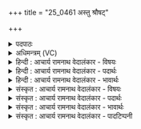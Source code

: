 +++
title = "25_0461 अस्तु श्रौषट्"

+++
<details><summary>पदपाठः</summary>

अ꣡स्तु꣢꣯। श्रौ꣡ष꣢꣯ट्। पु꣣रः꣢। अ꣣ग्नि꣢म्। धि꣣या꣢। द꣣धे। आ꣢। नु। त्यत्। श꣡र्धः꣢꣯। दि꣣व्य꣢म्। वृ꣣णीमहे। इन्द्रवायू꣢। इ꣣न्द्र। वायू꣡इति꣢। वृ꣣णीमहे। य꣢त्। ह꣣। क्राणा꣢। वि꣣व꣡स्व꣢ते। वि꣣। व꣡स्व꣢꣯ते। ना꣡भा꣢꣯। स꣣न्दा꣡य꣢। स꣣म्। दा꣡य꣢꣯। न꣡व्य꣢꣯से। अ꣡ध꣢꣯। प्र। नू꣣न꣢म्। उ꣡प꣢꣯। य꣣न्ति। धीत꣡यः꣢। दे꣡वा꣢न्। अ꣡च्छ꣢꣯। न। धी꣣त꣡यः꣢। ४६१।
</details>

<details><summary>अधिमन्त्रम् (VC)</summary>

- विश्वेदेवाः
- परुच्छेपो दैवोदासिः
- अत्यष्टिः
- गान्धारः
- ऐन्द्रं काण्डम्
</details>

<details><summary>हिन्दी : आचार्य रामनाथ वेदालंकार - विषयः</summary>

अगले मन्त्र के विश्वेदेवाः देवता हैं। इसमें परमात्मा, जीवात्मा, मन, प्राण, अग्नि, सूर्य, वायु एवं बिजली का विषय है।
</details>

<details><summary>हिन्दी : आचार्य रामनाथ वेदालंकार - पदार्थः</summary>

पदार्थान्वय -  प्रथम—अध्यात्म पक्ष में। (अस्तु श्रौषट्) हमारी प्रार्थना सुनी जाए, अर्थात् हमारी कामनाएँ पूर्ण हों। मैं (अग्निम्) अग्रनायक परमात्मा को (पुरः दधे) सम्मुख स्थापित करता हूँ। हम सब (त्यत्) उस अति उपयोगी (दिव्यं शर्धः) प्रकाशपूर्ण आत्म-बल का (नु) शीघ्र ही (आ वृणीमहे) उपयोग करते हैं। (इन्द्रवायू) मन और प्राण का (वृणीमहे) उपयोग करते हैं। (यत् ह) जब वे मन और प्राण (नाभा) केन्द्रभूत हृदय-प्रदेश में (सन्दाय) स्वयं को बाँधकर (नव्यसे) अतिशय प्रशंसनीय (विवस्वते) अज्ञानान्धकार के निवारक आत्मा के लिए (क्राणा) उच्च संकल्प, प्राणवशीकरण आदि कर्म को करनेवाले होते हैं, (अध) तब (नूनम्) अवश्य ही (धीतयः) धारणा, ध्यान, समाधियाँ (उप प्रयन्ति) योगी के समीप आ जाती हैं, सिद्ध हो जाती हैं, (न) जिस प्रकार (धीतयः) अङ्गुलियाँ (देवान् अच्छ) माता, पिता, अतिथि आदि विद्वानों को ‘नमस्ते’ करने के लिए (उप प्रयन्ति) तत्पर होती हैं ॥ द्वितीय—अधिदैवत पक्ष में। (अस्तु श्रौषट्) मेरा वचन सुना जाए। मैं (अग्निम्) भौतिक आग का (धिया) बुद्धि या कर्मकौशल से (पुरः दधे) शिल्पादि कर्मों में उपयोग लेता हूँ। हम सभी (त्यत्) उस (दिव्यम्) द्युलोक में विद्यमान (शर्धः) बलवान् सूर्य का (नु) शीघ्र ही (आ वृणीमहे) शिल्पकर्म में उपयोग करते हैं। (इन्द्र-वायू) विद्युत् और वायु का (वृणीमहे) उपयोग करते हैं। (यद् ह) जब वे विद्युत् और वायु (नाभा) केन्द्रभूत अन्तरिक्ष में (सन्दाय) पृथिवी आदि लोकों को आकर्षण-गुण से बाँधकर (नव्यसे) हर ऋतु में नवीन रूप में प्रकट होनेवाले (विवस्वते) अन्धकार-निवारक सूर्य के चारों ओर (क्राणा) परिक्रमा कराते हैं, (अध) तब (नूनम्) निश्चय ही (धीतयः) सूर्य-किरणें (उप प्रयन्ति) उन पृथिवी आदि लोकों को प्राप्त होती हैं। शेष पूर्ववत् ॥५॥ इस मन्त्र में श्लेष और उपमालङ्कार हैं। ‘वृणीमह, वृणीमहे’ में लाटानुप्रास और ‘धीतयो, धीतयः’ में यमक है ॥५॥
</details>

<details><summary>हिन्दी : आचार्य रामनाथ वेदालंकार - भावार्थः</summary>

भावार्थ -  जैसे शिल्पविद्या की उन्नति से अग्नि, सूर्य, बिजली और वायु को यन्त्र, यान आदियों में भली-भाँति प्रयुक्त करके मनुष्य महान् सुख प्राप्त कर सकते हैं, वैसे ही योगविद्या की उन्नति से जीवात्मा, मन, प्राण एवं इन्द्रियों के सामञ्जस्य द्वारा योगसमाधि और मोक्ष प्राप्त किये जा सकते हैं ॥५॥
</details>

<details><summary>संस्कृत : आचार्य रामनाथ वेदालंकार - विषयः</summary>

अथ विश्वेदेवाः देवताः। परमात्मजीवात्ममनःप्राणवह्निसूर्यवायुविद्युद्विषयमाह।
</details>

<details><summary>संस्कृत : आचार्य रामनाथ वेदालंकार - पदार्थः</summary>

पदार्थान्वय -  प्रथमः—अध्यात्मपरः। अस्तु (श्रौषट्२) अस्माकं प्रार्थनायाः श्रवणं भवतु, अस्मत्कामनाः पूर्यन्तामित्यर्थः। अहम् (अग्निम्) अग्रनेतारं परमात्मानम् (धिया) ध्यानेन (पुरः दधे) सम्मुखं स्थापयामि। वयम् (त्यत्) तद् महोपयोगि (दिव्यं शर्धः) प्रकाशपूर्णम् आत्मबलम्। शर्धः इति बलनाम। निघं० २।९। (नु) सद्यः (आ वृणीमहे) उपयुञ्ज्महे। (इन्द्रवायू) मनःप्राणौ। मन इवेन्द्रः। श० १२।९।१।१३। प्राणो हि वायुः। ता० ४।६।८। प्राणो वै वायुः। श० ४।४।१।१५। (वृणीमहे) उपयुञ्ज्महे। (यद् ह) यदा हि, तौ इन्द्रवायू मनःप्राणौ (नाभा) नाभौ, केन्द्रभूते हृत्प्रदेशे (सन्दाय३) स्वात्मानं बद्ध्वा। सं पूर्वो दातिर्बन्धने वर्तते। (नव्यसे) नवीयसे, अतिशयेन स्तुत्याय (विवस्वते४) अज्ञानान्धकारनिवारकाय आत्मने (क्राणा) क्राणौ, उच्चसंकल्पनप्राणवशीकरणादिकं कर्म कुर्वाणौ भवतः। क्राणाः कुर्वाणाः इति निरुक्तम्। ४।१९। तदा (नूनम्) निश्चयेन (धीतयः) धारणाध्यानसमाधयः (उप प्रयन्ति) योगिनः समीपमागच्छन्ति, (न) यथा (धीतयः) अङ्गुलयः। धीतय इत्यङ्गुलिनामसु पठितम्। निघं० २।५। (देवान् अच्छ) मातापित्रतिथ्यादीन् विदुषो नमस्कर्तुम् (उप प्रयन्ति) उद्युक्ता भवन्ति ॥ अथ द्वितीयः—अधिदैवतपरः। (अस्तु श्रौषट्) मदीयं वचनं श्रुतं भवेत्। अहम् (अग्निम्) भौतिकं वह्निम् (धिया) बुद्ध्या कर्मकौशलेन वा (पुरः दधे) शिल्पादिकर्मसु उपयुञ्जे। वयम् (त्यत्) तत् (दिव्यम्) दिवि भवम् (शर्धः) शर्धस्वन्तं बलवन्तं सूर्याग्निम्। अत्र मतुपो लुक्। (नु) सद्यः (आ वृणीमहे) शिल्पकर्मणि उपयुञ्ज्महे। (इन्द्रवायू) विद्युद्वातौ (वृणीमहे) शिल्पकर्मणि उपयुञ्ज्महे। (यद् ह) यदा हि, तौ इन्द्रवायू विद्युद्वातौ (नाभा) नाभौ केन्द्रभूते अन्तरिक्षे (सन्दाय) पृथिव्यादिलोकान् आकर्षणगुणेन बद्ध्वा (नव्यसे) प्रतिऋतु नवीनतराय (विवस्वते) तमोनिवारकाय सूर्याय, सूर्यं परितः इत्यर्थः (क्राणा) परिक्रमां कारयन्तौ भवतः, (अध) तदा (नूनम्) निश्चयेन (धीतयः) सूर्यकिरणाः (उपप्रयन्ति) तान् पृथिव्यादिलोकान् प्राप्नुवन्ति। शिष्टं पूर्ववत् ॥५॥५ अत्र श्लेष उपमालङ्कारश्च। ‘वृणीमह, वृणीमहे’ इत्यत्र लाटानुप्रासः। ‘धीतयो, धीतयः’ इत्यत्र यमकम् ॥५॥
</details>

<details><summary>संस्कृत : आचार्य रामनाथ वेदालंकार - भावार्थः</summary>

भावार्थ -  यथा शिल्पविद्योन्नत्या वह्निसूर्यविद्युद्वायूनां यन्त्रयानादिषु सम्यक् प्रयोगेण मनुष्यैर्महत् सुखं प्राप्तुं शक्यते, तथैव योगविद्योन्नत्या जीवात्ममनःप्राणेन्द्रियाणां सामञ्जस्येन योगसमाधिः कैवल्यं च प्राप्तुं शक्यते ॥५॥
</details>

<details><summary>संस्कृत : आचार्य रामनाथ वेदालंकार - पादटिप्पनी</summary>

टिप्पनी -   १. ऋ० १।१३९।१, ‘आ नु तच्छर्धो’, ‘यद्ध क्राणा विवस्वति नाभा सन्दायि नव्यसी। अध प्र सू न उप यन्तु’ इति पाठः। २. अस्तु भवतु श्रौषट् श्रावणं स्तोत्रस्य। शृण्वन्तु देवाः स्तोत्रमित्यर्थः—इति भ०। ३. सन्दाय सम्यग् बद्ध्वा, स्वीकृत्य इत्यर्थः—इति भ०। सम्यग् बद्ध्वा, मिथः संयुज्य—इति सा०। ४. विवस्वते विवासयित्रे—इति वि०। विवो धनं तद्वते, हविष्मते—इति भ०। तत्तु न पदकारसम्मतम् ‘वि-वस्वते’ इति पदपाठात्। ५. ऋग्भाष्ये दयानन्दर्षिर्मन्त्रमेतं पुरुषार्थप्रशंसाविषये व्याख्यातवान्।
</details>